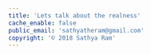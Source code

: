 ```yaml
---
title: 'Lets talk about the realness'
cache_enable: false
public_email: 'sathyatheram@gmail.com'
copyright: '© 2018 Sathya Ram'
---
```

